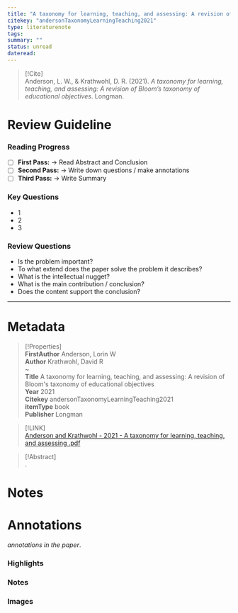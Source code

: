```yaml
---  
title: "A taxonomy for learning, teaching, and assessing: A revision of Bloom's taxonomy of educational objectives"  
citekey: "andersonTaxonomyLearningTeaching2021"  
type: literaturenote  
tags:   
summary: ""  
status: unread  
dateread:   
---  
```

  
> [!Cite]   
> Anderson, L. W., & Krathwohl, D. R. (2021). _A taxonomy for learning, teaching, and assessing: A revision of Bloom’s taxonomy of educational objectives_. Longman.  
  
# Review Guideline  
### Reading Progress  
- [ ] **First Pass:** → Read Abstract and Conclusion  
- [ ] **Second Pass:** → Write down questions / make annotations  
- [ ] **Third Pass:** → Write Summary  
  
### Key Questions  
- 1  
- 2  
- 3  
  
### Review Questions  
- Is the problem important?  
- To what extend does the paper solve the problem it describes?  
- What is the intellectual nugget?  
- What is the main contribution / conclusion?  
- Does the content support the conclusion?  
  
---  
  
# Metadata  
  
>[!Properties]  
> **FirstAuthor** Anderson, Lorin W    
> **Author** Krathwohl, David R    
~      
> **Title** A taxonomy for learning, teaching, and assessing: A revision of Bloom's taxonomy of educational objectives    
> **Year** 2021     
> **Citekey** andersonTaxonomyLearningTeaching2021    
> **itemType** book    
> **Publisher** Longman      
  
> [!LINK]   
>  [Anderson and Krathwohl - 2021 - A taxonomy for learning, teaching, and assessing .pdf](zotero://select/library/items/7QFKDEHA)  
  
> [!Abstract]  
>.  
>   
# Notes  
  
>>  
  
  
# Annotations  
_annotations in the paper_.  
### Highlights  
  
  
  
### Notes  
  
  
  
### Images  
  
